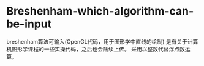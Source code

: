 # Breshenham-which-algorithm-can-be-input
breshenham算法可输入(OpenGL代码，用于图形学中直线的绘制)
是有关于计算机图形学课程的一些实操代码，之后也会陆续上传。
采用以整数代替浮点数运算。
